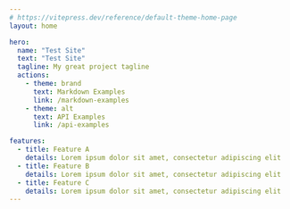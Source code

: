 ```yaml
---
# https://vitepress.dev/reference/default-theme-home-page
layout: home

hero:
  name: "Test Site"
  text: "Test Site"
  tagline: My great project tagline
  actions:
    - theme: brand
      text: Markdown Examples
      link: /markdown-examples
    - theme: alt
      text: API Examples
      link: /api-examples

features:
  - title: Feature A
    details: Lorem ipsum dolor sit amet, consectetur adipiscing elit
  - title: Feature B
    details: Lorem ipsum dolor sit amet, consectetur adipiscing elit
  - title: Feature C
    details: Lorem ipsum dolor sit amet, consectetur adipiscing elit
---
```




<script setup>
  // 拡張要素
  // .vue ファイルをインポートすることが出来る
  // https://github.com/vitejs/vite/blob/main/docs/index.md
import TestVue from'./.vitepress/components/test.vue'
</script>

<div class="home">
<!-- 読み込んだ vue コンポーネントを突っ込むことが出来る -->
  <TestVue/>
</div>